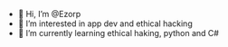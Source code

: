 - 👋 Hi, I’m @Ezorp
- 👀 I’m interested in app dev and ethical hacking
- 🌱 I’m currently learning ethical haking, python and C#

<!---
Ezorp/Ezorp is a ✨ special ✨ repository because its `README.md` (this file) appears on your GitHub profile.
You can click the Preview link to take a look at your changes.
--->
